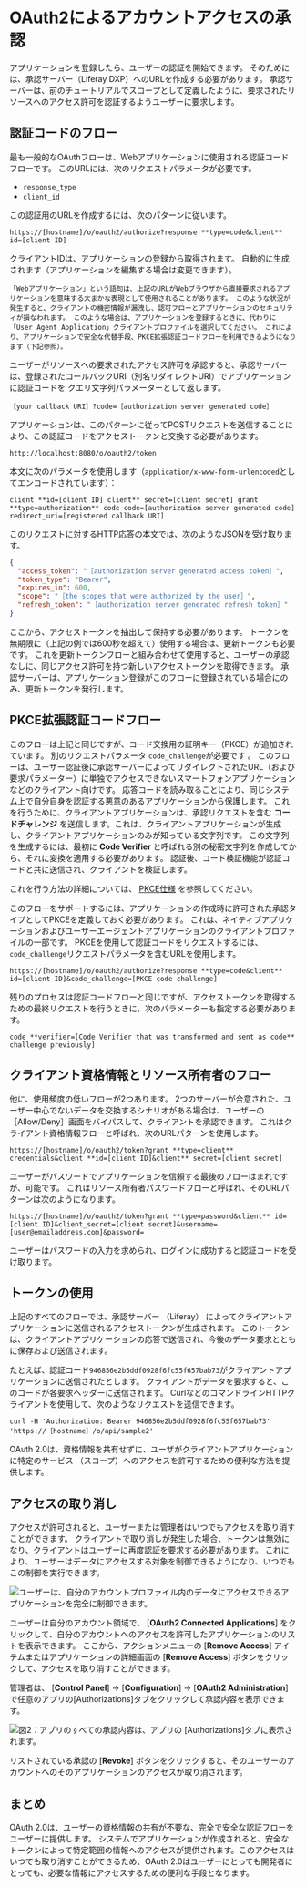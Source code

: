 # OAuth2によるアカウントアクセスの承認

アプリケーションを登録したら、ユーザーの認証を開始できます。 そのためには、承認サーバー（Liferay DXP）へのURLを作成する必要があります。 承認サーバーは、前のチュートリアルでスコープとして定義したように、要求されたリソースへのアクセス許可を認証するようユーザーに要求します。

<a name="authorization-code-flow" />

## 認証コードのフロー

最も一般的なOAuthフローは、Webアプリケーションに使用される認証コードフローです。 このURLには、次のリクエストパラメータが必要です。

* `response_type`
* `client_id`

この認証用のURLを作成するには、次のパターンに従います。

    https://[hostname]/o/oauth2/authorize?response **type=code&client** id=[client ID]

クライアントIDは、アプリケーションの登録から取得されます。 自動的に生成されます（アプリケーションを編集する場合は変更できます）。

```{important}
「Webアプリケーション」という語句は、上記のURLがWebブラウザから直接要求されるアプリケーションを意味する大まかな表現として使用されることがあります。 このような状況が発生すると、クライアントの機密情報が漏洩し、認可フローとアプリケーションのセキュリティが損なわれます。 このような場合は、アプリケーションを登録するときに、代わりに「User Agent Application」クライアントプロファイルを選択してください。 これにより、アプリケーションで安全な代替手段、PKCE拡張認証コードフローを利用できるようになります（下記参照）。
```

ユーザーがリソースへの要求されたアクセス許可を承認すると、承認サーバーは、登録されたコールバックURI（別名リダイレクトURI）でアプリケーションに認証コードを クエリ文字列パラメーターとして返します。

```
［your callback URI］?code=［authorization server generated code］
```

アプリケーションは、このパターンに従ってPOSTリクエストを送信することにより、この認証コードをアクセストークンと交換する必要があります。

```
http://localhost:8080/o/oauth2/token
```

本文に次のパラメータを使用します（`application/x-www-form-urlencoded`としてエンコードされています）：

    client **id=[client ID] client** secret=[client secret] grant **type=authorization** code code=[authorization server generated code] redirect_uri=[registered callback URI]

このリクエストに対するHTTP応答の本文では、次のようなJSONを受け取ります。

```json
{
  "access_token": "［authorization server generated access token］",
  "token_type": "Bearer",
  "expires_in": 600,
  "scope": "［the scopes that were authorized by the user］",
  "refresh_token": "［authorization server generated refresh token］"
}
```

ここから、アクセストークンを抽出して保持する必要があります。 トークンを無期限に（上記の例では600秒を超えて）使用する場合は、更新トークンも必要です。 これを更新トークンフローと組み合わせて使用すると、ユーザーの承認なしに、同じアクセス許可を持つ新しいアクセストークンを取得できます。 承認サーバーは、アプリケーション登録がこのフローに登録されている場合にのみ、更新トークンを発行します。

<a name="pkce-extended-authorization-code-flow" />

## PKCE拡張認証コードフロー

このフローは上記と同じですが、コード交換用の証明キー（PKCE）が追加されています。 別のリクエストパラメータ `code_challenge`が必要です 。 このフローは、ユーザー認証後に承認サーバーによってリダイレクトされたURL（および要求パラメーター）に単独でアクセスできないスマートフォンアプリケーションなどのクライアント向けです。 応答コードを読み取ることにより、同じシステム上で自分自身を認証する悪意のあるアプリケーションから保護します。 これを行うために、クライアントアプリケーションは、承認リクエストを含む **コードチャレンジ** を送信します。これは、クライアントアプリケーションが生成し、クライアントアプリケーションのみが知っている文字列です。 この文字列を生成するには、最初に **Code Verifier** と呼ばれる別の秘密文字列を作成してから、それに変換を適用する必要があります。 認証後、コード検証機能が認証コードと共に送信され、クライアントを検証します。

これを行う方法の詳細については、 [PKCE仕様](https://tools.ietf.org/html/rfc7636) を参照してください。

このフローをサポートするには、アプリケーションの作成時に許可された承認タイプとしてPKCEを定義しておく必要があります。 これは、ネイティブアプリケーションおよびユーザーエージェントアプリケーションのクライアントプロファイルの一部です。 PKCEを使用して認証コードをリクエストするには、`code_challenge`リクエストパラメータを含むURLを使用します。

    https://[hostname]/o/oauth2/authorize?response **type=code&client** id=[client ID]&code_challenge=[PKCE code challenge]

残りのプロセスは認証コードフローと同じですが、アクセストークンを取得するための最終リクエストを行うときに、次のパラメーターも指定する必要があります。

    code **verifier=[Code Verifier that was transformed and sent as code** challenge previously]

<a name="client-credentials-and-resource-owner-flows" />

## クライアント資格情報とリソース所有者のフロー

他に、使用頻度の低いフローが2つあります。 2つのサーバーが合意された、ユーザー中心でないデータを交換するシナリオがある場合は、ユーザーの［Allow/Deny］画面をバイパスして、クライアントを承認できます。 これはクライアント資格情報フローと呼ばれ、次のURLパターンを使用します。

    https://[hostname]/o/oauth2/token?grant **type=client** credentials&client **id=[client ID]&client** secret=[client secret]

ユーザーがパスワードでアプリケーションを信頼する最後のフローはまれですが、可能です。 これはリソース所有者パスワードフローと呼ばれ、そのURLパターンは次のようになります。

    https://[hostname]/o/oauth2/token?grant **type=password&client** id=[client ID]&client_secret=[client secret]&username=[user@emailaddress.com]&password=

ユーザーはパスワードの入力を求められ、ログインに成功すると認証コードを受け取ります。

<a name="token-use" />

## トークンの使用

上記のすべてのフローでは、承認サーバー （Liferay） によってクライアントアプリケーションに送信されるアクセストークンが生成されます。 このトークンは、クライアントアプリケーションの応答で送信され、今後のデータ要求とともに保存および送信されます。

たとえば、認証コード`946856e2b5ddf0928f6fc55f657bab73`がクライアントアプリケーションに送信されたとします。 クライアントがデータを要求すると、このコードが各要求ヘッダーに送信されます。 CurlなどのコマンドラインHTTPクライアントを使用して、次のようなリクエストを送信できます。

```
curl -H 'Authorization: Bearer 946856e2b5ddf0928f6fc55f657bab73' 'https://［hostname］/o/api/sample2'
```

OAuth 2.0は、資格情報を共有せずに、ユーザがクライアントアプリケーションに特定のサービス （スコープ）へのアクセスを許可するための便利な方法を提供します。

<a name="revoking-access" />

## アクセスの取り消し

アクセスが許可されると、ユーザーまたは管理者はいつでもアクセスを取り消すことができます。 クライアントで取り消しが発生した場合、トークンは無効になり、クライアントはユーザーに再度認証を要求する必要があります。 これにより、ユーザーはデータにアクセスする対象を制御できるようになり、いつでもこの制御を実行できます。

![ユーザーは、自分のアカウントプロファイル内のデータにアクセスできるアプリケーションを完全に制御できます。](./authorizing-account-access-with-oauth2/images/01.png)

ユーザーは自分のアカウント領域で、 [**OAuth2 Connected Applications**] をクリックして、自分のアカウントへのアクセスを許可したアプリケーションのリストを表示できます。 ここから、アクションメニューの [**Remove Access**] アイテムまたはアプリケーションの詳細画面の [**Remove Access**] ボタンをクリックして、アクセスを取り消すことができます。

管理者は、 [**Control Panel**] → [**Configuration**] → [**OAuth2 Administration**] で任意のアプリの[Authorizations]タブをクリックして承認内容を表示できます。

![図2：アプリのすべての承認内容は、アプリの [Authorizations]タブに表示されます。](./authorizing-account-access-with-oauth2/images/02.png)

リストされている承認の [**Revoke**] ボタンをクリックすると、そのユーザーのアカウントへのそのアプリケーションのアクセスが取り消されます。

<a name="summary" />

## まとめ

OAuth 2.0は、ユーザーの資格情報の共有が不要な、完全で安全な認証フローをユーザーに提供します。 システムでアプリケーションが作成されると、安全なトークンによって特定範囲の情報へのアクセスが提供されます。このアクセスはいつでも取り消すことができるため、OAuth 2.0はユーザーにとっても開発者にとっても、必要な情報にアクセスするための便利な手段となります。
